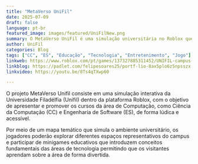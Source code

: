 ```yaml
---
title: "MetaVerso UniFil"
date: 2025-07-09
draft: false
language: pt-br
featured_image: images/featured/UniFilNew.png
summary: O MetaVerso UniFil é uma simulação universitária no Roblox que promove os cursos de Computação da UniFil por meio de minigames no ambiente virtual
author: UniFil
categories: Blog
tags: ["CC", "ES", "Educação", "Tecnologia", "Entretenimento", "Jogo"] 
linkweb: https://www.roblox.com/pt/games/137327885311452/UNIFIL-campus-sede
linkblog: https://padlet.com/felipesoares25/portf-lio-8ax5plo6z5npsszx
linkvideo: https://youtu.be/8Ts4qTXwp60

---
```


O projeto MetaVerso Unifil consiste em uma simulação interativa da Universidade Filadélfia (Unifil) dentro da plataforma Roblox, com o objetivo de apresentar e promover os cursos da área de Computação, como Ciência da Computação (CC) e Engenharia de Software (ES), de forma lúdica e acessível.

Por meio de um mapa temático que simula o ambiente universitário, os jogadores poderão explorar diferentes espaços representativos do campus e participar de minigames educativos que introduzem conceitos fundamentais das áreas de tecnologia permitindo que os visitantes aprendam sobre a área de forma divertida.